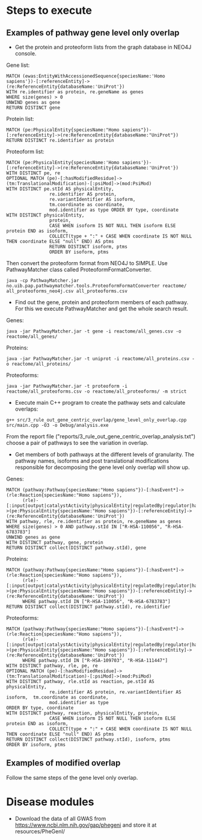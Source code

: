 # Steps to execute

## Examples of pathway gene level only overlap

* Get the protein and proteoform lists from the graph database in NEO4J console.

Gene list:
~~~~
MATCH (ewas:EntityWithAccessionedSequence{speciesName:'Homo sapiens'})-[:referenceEntity]->(re:ReferenceEntity{databaseName:'UniProt'})
WITH re.identifier as protein, re.geneName as genes
WHERE size(genes) > 0  
UNWIND genes as gene
RETURN DISTINCT gene
~~~~

Protein list:
~~~~
MATCH (pe:PhysicalEntity{speciesName:"Homo sapiens"})-[:referenceEntity]->(re:ReferenceEntity{databaseName:"UniProt"})
RETURN DISTINCT re.identifier as protein
~~~~

Proteoform list:
~~~~
MATCH (pe:PhysicalEntity{speciesName:'Homo sapiens'})-[:referenceEntity]->(re:ReferenceEntity{databaseName:'UniProt'})
WITH DISTINCT pe, re
OPTIONAL MATCH (pe)-[:hasModifiedResidue]->(tm:TranslationalModification)-[:psiMod]->(mod:PsiMod)
WITH DISTINCT pe.stId AS physicalEntity,
                re.identifier AS protein,
                re.variantIdentifier AS isoform,
                tm.coordinate as coordinate, 
                mod.identifier as type ORDER BY type, coordinate
WITH DISTINCT physicalEntity,
				protein,
                CASE WHEN isoform IS NOT NULL THEN isoform ELSE protein END as isoform,
                COLLECT(type + ":" + CASE WHEN coordinate IS NOT NULL THEN coordinate ELSE "null" END) AS ptms
                RETURN DISTINCT isoform, ptms
                ORDER BY isoform, ptms
~~~~

Then convert the proteoform format from NEO4J to SIMPLE. Use PathwayMatcher class called ProteoformFormatConverter.
~~~~
java -cp PathwayMatcher.jar no.uib.pap.pathwaymatcher.tools.ProteoformFormatConverter reactome/ all_proteoforms_neo4j.csv all_proteoforms.csv
~~~~

* Find out the gene, protein and proteoform members of each pathway. For this we execute PathwayMatcher and get the whole search result.

Genes:
~~~~
java -jar PathwayMatcher.jar -t gene -i reactome/all_genes.csv -o reactome/all_genes/
~~~~

Proteins:
~~~~
java -jar PathwayMatcher.jar -t uniprot -i reactome/all_proteins.csv -o reactome/all_proteins/
~~~~

Proteoforms:
~~~~
java -jar PathwayMatcher.jar -t proteoform -i reactome/all_proteoforms.csv -o reactome/all_proteoforms/ -m strict
~~~~

* Execute main C++ program to create the pathway sets and calculate overlaps:
~~~~
g++ src/3_rule_out_gene_centric_overlap/gene_level_only_overlap.cpp src/main.cpp -O3 -o Debug/analysis.exe
~~~~

From the report file ("reports/3_rule_out_gene_centric_overlap_analysis.txt") choose a pair of pathways to see the variation in overlap.

* Get members of both pathways at the different levels of granularity. The pathway names, isoforms and post translational modifications responsible for decomposing the gene level only overlap will show up.

Genes:
~~~~
MATCH (pathway:Pathway{speciesName:"Homo sapiens"})-[:hasEvent*]->(rle:Reaction{speciesName:"Homo sapiens"}),
      (rle)-[:input|output|catalystActivity|physicalEntity|regulatedBy|regulator|hasComponent|hasMember|hasCandidate*]->(pe:PhysicalEntity{speciesName:"Homo sapiens"})-[:referenceEntity]->(re:ReferenceEntity{databaseName:'UniProt'})
WITH pathway, rle, re.identifier as protein, re.geneName as genes
WHERE size(genes) > 0 AND pathway.stId IN ["R-HSA-110056", "R-HSA-6783783"]
UNWIND genes as gene
WITH DISTINCT pathway, gene, protein
RETURN DISTINCT collect(DISTINCT pathway.stId), gene
~~~~

Proteins:
~~~~
MATCH (pathway:Pathway{speciesName:"Homo sapiens"})-[:hasEvent*]->(rle:Reaction{speciesName:"Homo sapiens"}),
      (rle)-[:input|output|catalystActivity|physicalEntity|regulatedBy|regulator|hasComponent|hasMember|hasCandidate*]->(pe:PhysicalEntity{speciesName:"Homo sapiens"})-[:referenceEntity]->(re:ReferenceEntity{databaseName:'UniProt'})
      WHERE pathway.stId IN ["R-HSA-110056", "R-HSA-6783783"]
RETURN DISTINCT collect(DISTINCT pathway.stId), re.identifier
~~~~

Proteoforms:
~~~~
MATCH (pathway:Pathway{speciesName:"Homo sapiens"})-[:hasEvent*]->(rle:Reaction{speciesName:"Homo sapiens"}),
      (rle)-[:input|output|catalystActivity|physicalEntity|regulatedBy|regulator|hasComponent|hasMember|hasCandidate*]->(pe:PhysicalEntity{speciesName:"Homo sapiens"})-[:referenceEntity]->(re:ReferenceEntity{databaseName:'UniProt'})
      WHERE pathway.stId IN ["R-HSA-109703", "R-HSA-111447"]
WITH DISTINCT pathway, rle, pe, re
OPTIONAL MATCH (pe)-[:hasModifiedResidue]->(tm:TranslationalModification)-[:psiMod]->(mod:PsiMod)
WITH DISTINCT pathway, rle.stId as reaction, pe.stId AS physicalEntity,
                re.identifier AS protein, re.variantIdentifier AS isoform,  tm.coordinate as coordinate, 
                mod.identifier as type 
ORDER BY type, coordinate
WITH DISTINCT pathway, reaction, physicalEntity, protein,
                CASE WHEN isoform IS NOT NULL THEN isoform ELSE protein END as isoform,
                COLLECT(type + ":" + CASE WHEN coordinate IS NOT NULL THEN coordinate ELSE "null" END) AS ptms
RETURN DISTINCT collect(DISTINCT pathway.stId), isoform, ptms
ORDER BY isoform, ptms
~~~~

## Examples of modified overlap

Follow the same steps of the gene level only overlap.

# Disease modules

* Download the data of all GWAS from https://www.ncbi.nlm.nih.gov/gap/phegeni and store it at resources/PheGenI/

